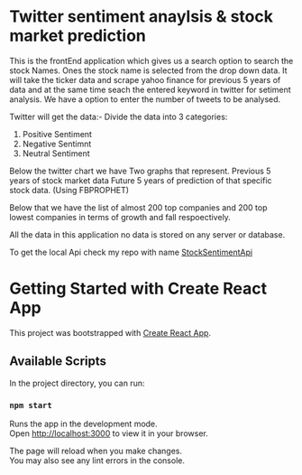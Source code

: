 # Twitter sentiment anaylsis & stock market prediction
This is the frontEnd application which gives us a search option to search the stock Names.
Ones the stock name is selected from the drop down data.
It will take the ticker data and scrape yahoo finance for previous 5 years of data and at the same time seach the entered keyword in twitter for setiment analysis.
We have a option to enter the number of tweets to be analysed.

Twitter will get the data:-
Divide the data into 3 categories:
1. Positive Sentiment
2. Negative Sentimnt
3. Neutral Sentiment

Below the twitter chart we have Two graphs that represent.
Previous 5 years of stock market data
Future 5 years of prediction of that specific stock data. (Using FBPROPHET)

Below that we have the list of almost 200 top companies and 200 top lowest companies in terms of growth and fall respoectively.

All the data in this application no data is stored on any server or database.

To get the local Api check my repo with name [StockSentimentApi](https://github.com/jashpaleja/StockSentimentApi)

# Getting Started with Create React App

This project was bootstrapped with [Create React App](https://github.com/facebook/create-react-app).

## Available Scripts

In the project directory, you can run:

### `npm start`

Runs the app in the development mode.\
Open [http://localhost:3000](http://localhost:3000) to view it in your browser.

The page will reload when you make changes.\
You may also see any lint errors in the console.
